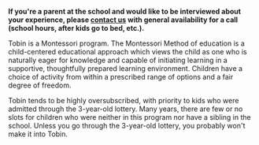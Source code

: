 **If you're a parent at the school and would like to be interviewed about your experience, please [contact us](mailto:becca@yana.com) with general availability for a call (school hours, after kids go to bed, etc.).**

Tobin is a Montessori program. The Montessori Method of education is a child-centered educational approach which views the child as one who is naturally eager for knowledge and capable of initiating learning in a supportive, thoughtfully prepared learning environment. Children have a choice of activity from within a prescribed range of options and a fair degree of freedom.

Tobin tends to be highly oversubscribed, with priority to kids who were admitted through the 3-year-old lottery. Many years, there are few or no slots for children who were neither in this program nor have a sibling in the school. Unless you go through the 3-year-old lottery, you probably won't make it into Tobin.

